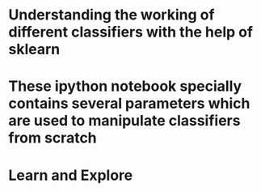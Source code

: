# Understanding the working of different classifiers with the help of sklearn
# These ipython notebook specially contains several parameters which are used to manipulate classifiers from scratch
# Learn and Explore

